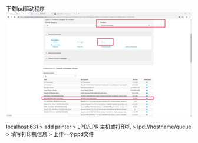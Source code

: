 下载lpd驱动程序
![1561778852804](assets/1561778852804.png)

localhost:631 > add printer > LPD/LPR 主机或打印机 > lpd://hostname/queue > 填写打印机信息 > 上传一个ppd文件



